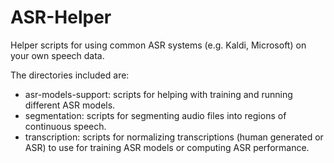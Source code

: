 # ASR-Helper
Helper scripts for using common ASR systems (e.g. Kaldi, Microsoft) on your own speech data.

The directories included are:
* asr-models-support: scripts for helping with training and running different ASR models.
* segmentation: scripts for segmenting audio files into regions of continuous speech.
* transcription: scripts for normalizing transcriptions (human generated or ASR) to use for training ASR models
  or computing ASR performance.
